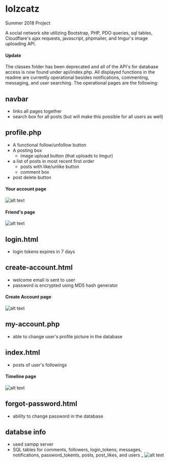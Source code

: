 # lolzcatz

Summer 2018 Project 

A social network site utilizing Bootstrap, PHP, PDO queries, sql tables, Cloudflare's ajax requests, javascript, phpmailer, and Imgur's image uploading API. 

#### Update
The classes folder has been deprecated and all of the API's for database access is now found under api/index.php. All displayed functions in the readme are currently operational besides notifications, commenting, messaging, and user searching. The operational pages are the following: 

## navbar
* links all pages together
* search box for all posts (but will make this possible for all users as well)
## profile.php
* A functional follow/unfollow button
* A posting box
  * image upload button (that uploads to Imgur)
* a list of posts in most recent first order
  * posts with like/unlike button
  * comment box
* post delete button
#### Your account page
![alt text](https://i.imgur.com/GKnHBi0.png)
#### Friend's page 
![alt text](https://i.imgur.com/pB0YQs0.png)
## login.html
* login tokens expires in 7 days 
## create-account.html
* welcome email is sent to user
* password is encrypted using MD5 hash generator 
#### Create Account page 
![alt text](https://i.imgur.com/YozT9g2.png)
## my-account.php
* able to change user's profile picture in the database 
## index.html
* posts of user's followings 
#### Timeline page 
![alt text](https://i.imgur.com/vKedUIV.png)
## forgot-password.html 
* ability to change password in the database 
## databse info
* used xampp server
* SQL tables for comments, followers, login_tokens, messages, notifications, password_tokents, posts, post_likes, and users
_
![alt text](https://i.imgur.com/i5myKyh.png)






